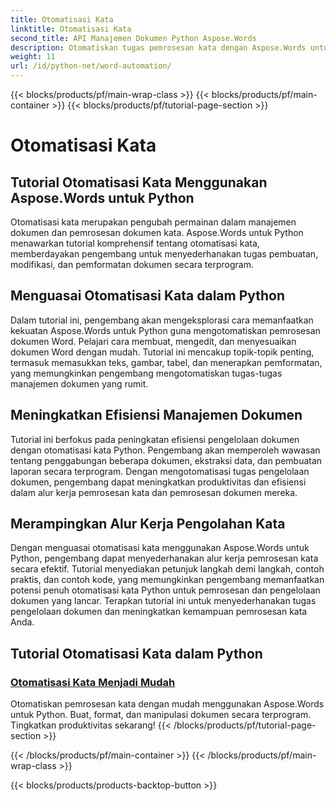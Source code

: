 ```yaml
---
title: Otomatisasi Kata
linktitle: Otomatisasi Kata
second_title: API Manajemen Dokumen Python Aspose.Words
description: Otomatiskan tugas pemrosesan kata dengan Aspose.Words untuk Python. Sederhanakan pengelolaan dokumen dan tingkatkan efisiensi dalam otomatisasi kata.
weight: 11
url: /id/python-net/word-automation/
---
```


{{< blocks/products/pf/main-wrap-class >}}
{{< blocks/products/pf/main-container >}}
{{< blocks/products/pf/tutorial-page-section >}}

# Otomatisasi Kata

## Tutorial Otomatisasi Kata Menggunakan Aspose.Words untuk Python

Otomatisasi kata merupakan pengubah permainan dalam manajemen dokumen dan pemrosesan dokumen kata. Aspose.Words untuk Python menawarkan tutorial komprehensif tentang otomatisasi kata, memberdayakan pengembang untuk menyederhanakan tugas pembuatan, modifikasi, dan pemformatan dokumen secara terprogram.

## Menguasai Otomatisasi Kata dalam Python

Dalam tutorial ini, pengembang akan mengeksplorasi cara memanfaatkan kekuatan Aspose.Words untuk Python guna mengotomatiskan pemrosesan dokumen Word. Pelajari cara membuat, mengedit, dan menyesuaikan dokumen Word dengan mudah. Tutorial ini mencakup topik-topik penting, termasuk memasukkan teks, gambar, tabel, dan menerapkan pemformatan, yang memungkinkan pengembang mengotomatiskan tugas-tugas manajemen dokumen yang rumit.

## Meningkatkan Efisiensi Manajemen Dokumen

Tutorial ini berfokus pada peningkatan efisiensi pengelolaan dokumen dengan otomatisasi kata Python. Pengembang akan memperoleh wawasan tentang penggabungan beberapa dokumen, ekstraksi data, dan pembuatan laporan secara terprogram. Dengan mengotomatisasi tugas pengelolaan dokumen, pengembang dapat meningkatkan produktivitas dan efisiensi dalam alur kerja pemrosesan kata dan pemrosesan dokumen mereka.

## Merampingkan Alur Kerja Pengolahan Kata

Dengan menguasai otomatisasi kata menggunakan Aspose.Words untuk Python, pengembang dapat menyederhanakan alur kerja pemrosesan kata secara efektif. Tutorial menyediakan petunjuk langkah demi langkah, contoh praktis, dan contoh kode, yang memungkinkan pengembang memanfaatkan potensi penuh otomatisasi kata Python untuk pemrosesan dan pengelolaan dokumen yang lancar. Terapkan tutorial ini untuk menyederhanakan tugas pengelolaan dokumen dan meningkatkan kemampuan pemrosesan kata Anda.

## Tutorial Otomatisasi Kata dalam Python
### [Otomatisasi Kata Menjadi Mudah](./word-automation-made-easy/)
Otomatiskan pemrosesan kata dengan mudah menggunakan Aspose.Words untuk Python. Buat, format, dan manipulasi dokumen secara terprogram. Tingkatkan produktivitas sekarang!
{{< /blocks/products/pf/tutorial-page-section >}}

{{< /blocks/products/pf/main-container >}}
{{< /blocks/products/pf/main-wrap-class >}}

{{< blocks/products/products-backtop-button >}}
